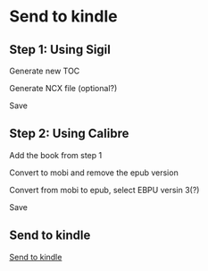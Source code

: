 # Send to kindle

## Step 1: Using Sigil
Generate new TOC

Generate NCX file (optional?)

Save

## Step 2: Using Calibre
Add the book from step 1

Convert to mobi and remove the epub version

Convert from mobi to epub, select EBPU versin 3(?)

Save

## Send to kindle
[Send to kindle](https://www.amazon.com/sendtokindle)


